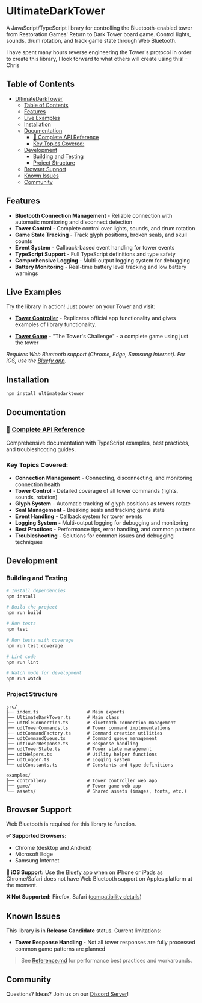 # UltimateDarkTower

A JavaScript/TypeScript library for controlling the Bluetooth-enabled tower from Restoration Games' Return to Dark Tower board game. Control lights, sounds, drum rotation, and track game state through Web Bluetooth.

I have spent many hours reverse engineering the Tower's protocol in order to create this library, I look forward to what others will create using this! - Chris

## Table of Contents

-   [UltimateDarkTower](#ultimatedarktower)
    -   [Table of Contents](#table-of-contents)
    -   [Features](#features)
    -   [Live Examples](#live-examples)
    -   [Installation](#installation)
    -   [Documentation](#documentation)
        -   [📖 Complete API Reference](#-complete-api-reference)
        -   [Key Topics Covered:](#key-topics-covered)
    -   [Development](#development)
        -   [Building and Testing](#building-and-testing)
        -   [Project Structure](#project-structure)
    -   [Browser Support](#browser-support)
    -   [Known Issues](#known-issues)
    -   [Community](#community)

## Features

-   **Bluetooth Connection Management** - Reliable connection with automatic monitoring and disconnect detection
-   **Tower Control** - Complete control over lights, sounds, and drum rotation
-   **Game State Tracking** - Track glyph positions, broken seals, and skull counts
-   **Event System** - Callback-based event handling for tower events
-   **TypeScript Support** - Full TypeScript definitions and type safety
-   **Comprehensive Logging** - Multi-output logging system for debugging
-   **Battery Monitoring** - Real-time battery level tracking and low battery warnings

## Live Examples

Try the library in action! Just power on your Tower and visit:

-   **[Tower Controller](https://chessmess.github.io/UltimateDarkTower/dist/examples/controller/TowerController.html)** - Replicates official app functionality and gives examples of library functionality.

-   **[Tower Game](https://chessmess.github.io/UltimateDarkTower/dist/examples/game/TowerGame.html)** - "The Tower's Challenge" - a complete game using just the tower

_Requires Web Bluetooth support (Chrome, Edge, Samsung Internet). For iOS, use the [Bluefy app](https://apps.apple.com/us/app/bluefy-web-ble-browser/id1492822055)._

## Installation

```bash
npm install ultimatedarktower
```

## Documentation

### 📖 [Complete API Reference](Reference.md)

Comprehensive documentation with TypeScript examples, best practices, and troubleshooting guides.

### Key Topics Covered:

-   **Connection Management** - Connecting, disconnecting, and monitoring connection health
-   **Tower Control** - Detailed coverage of all tower commands (lights, sounds, rotation)
-   **Glyph System** - Automatic tracking of glyph positions as towers rotate
-   **Seal Management** - Breaking seals and tracking game state
-   **Event Handling** - Callback system for tower events
-   **Logging System** - Multi-output logging for debugging and monitoring
-   **Best Practices** - Performance tips, error handling, and common patterns
-   **Troubleshooting** - Solutions for common issues and debugging techniques

## Development

### Building and Testing

```bash
# Install dependencies
npm install

# Build the project
npm run build

# Run tests
npm test

# Run tests with coverage
npm run test:coverage

# Lint code
npm run lint

# Watch mode for development
npm run watch
```

### Project Structure

```
src/
├── index.ts                  # Main exports
├── UltimateDarkTower.ts      # Main class
├── udtBleConnection.ts       # Bluetooth connection management
├── udtTowerCommands.ts       # Tower command implementations
├── udtCommandFactory.ts      # Command creation utilities
├── udtCommandQueue.ts        # Command queue management
├── udtTowerResponse.ts       # Response handling
├── udtTowerState.ts          # Tower state management
├── udtHelpers.ts             # Utility helper functions
├── udtLogger.ts              # Logging system
└── udtConstants.ts           # Constants and type definitions

examples/
├── controller/               # Tower controller web app
├── game/                     # Tower game web app
└── assets/                   # Shared assets (images, fonts, etc.)
```

## Browser Support

Web Bluetooth is required for this library to function.

**✅ Supported Browsers:**

-   Chrome (desktop and Android)
-   Microsoft Edge
-   Samsung Internet

**📱 iOS Support:** Use the [Bluefy app](https://apps.apple.com/us/app/bluefy-web-ble-browser/id1492822055) when on iPhone or iPads as Chrome/Safari does not have Web Bluetooth support on Apples platform at the moment.

**❌ Not Supported:** Firefox, Safari ([compatibility details](https://caniuse.com/?search=web%20bluetooth))

## Known Issues

This library is in **Release Candidate** status. Current limitations:

-   **Tower Response Handling** - Not all tower responses are fully processed
    common game patterns are planned

> See [Reference.md](Reference.md) for performance best practices and workarounds.

## Community

Questions? Ideas? Join us on our [Discord Server](https://discord.com/channels/722465956265197618/1167555008376610945/1167842435766952158)!
